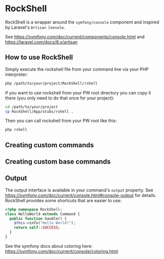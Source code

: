 # RockShell

RockShell is a wrapper around the `symfony/console` component and inspired by Laravel's `Artisan Console`.

See https://symfony.com/doc/current/components/console.html and https://laravel.com/docs/8.x/artisan

## How to use RockShell

Simply execute the rockshell file from your command line via your PHP interpreter:

```sh
php /path/to/your/project/RockShell/rshell
```

If you want to use rockshell from your PW root directory you can copy it there (you only need to do that once for your project):

```sh
cd /path/to/your/project
cp RockShell/App/stubs/rshell .
```

Then you can call rockshell from your PW root like this:

```sh
php rshell
```

## Creating custom commands

## Creating custom base commands

## Output

The output interface is available in your command's `output` property. See https://symfony.com/doc/current/console.html#console-output for details. RockShell provides some shortcuts that are easier to use:

```php
<?php namespace RockShell;
class HelloWorld extends Command {
  public function handle() {
    $this->info("Hello World!");
    return self::SUCCESS;
  }
}
```

See the symfony docs about coloring here: https://symfony.com/doc/current/console/coloring.html
